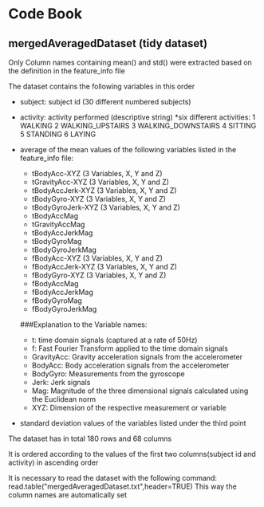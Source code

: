 # Code Book

## mergedAveragedDataset (tidy dataset)
Only Column names containing mean() and std() were extracted based on the definition in the feature_info file

The dataset contains the following variables in this order

* subject: subject id (30 different numbered subjects)
* activity: activity performed (descriptive string)
	*six different activities: 
		1 WALKING
		2 WALKING_UPSTAIRS
		3 WALKING_DOWNSTAIRS
		4 SITTING
		5 STANDING
		6 LAYING
 
* average of the mean values of the following variables listed in the feature_info file:
	* tBodyAcc-XYZ 		(3 Variables, X, Y and Z)   
	* tGravityAcc-XYZ	(3 Variables, X, Y and Z)  
	* tBodyAccJerk-XYZ	(3 Variables, X, Y and Z)  
	* tBodyGyro-XYZ		(3 Variables, X, Y and Z)  
	* tBodyGyroJerk-XYZ	(3 Variables, X, Y and Z)  
	* tBodyAccMag
	* tGravityAccMag
	* tBodyAccJerkMag
	* tBodyGyroMag
	* tBodyGyroJerkMag
	* fBodyAcc-XYZ		(3 Variables, X, Y and Z)  
	* fBodyAccJerk-XYZ	(3 Variables, X, Y and Z)  
	* fBodyGyro-XYZ		(3 Variables, X, Y and Z)  
	* fBodyAccMag
	* fBodyAccJerkMag
	* fBodyGyroMag
	* fBodyGyroJerkMag
	
	###Explanation to the Variable names:
	* t: time domain signals (captured at a rate of 50Hz)
	* f: Fast Fourier Transform applied to the time domain signals
	* GravityAcc: Gravity acceleration signals from the accelerometer
	* BodyAcc: Body acceleration signals from the accelerometer
	* BodyGyro: Measurements from the gyroscope
	* Jerk: Jerk signals
	* Mag: Magnitude of the three dimensional signals calculated using the Euclidean norm
	* XYZ: Dimension of the respective measurement or variable
	
* standard deviation values of the variables listed under the third point

The dataset has in total 180 rows and 68 columns

It is ordered according to the values of the first two columns(subject id and activity) in ascending order

It is necessary to read the dataset with the following command:
read.table("mergedAveragedDataset.txt",header=TRUE) 
This way the column names are automatically set
